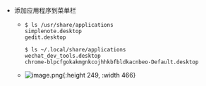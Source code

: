 - 添加应用程序到菜单栏
	- ```
	  $ ls /usr/share/applications
	  simplenote.desktop
	  gedit.desktop
	  
	  $ ls ~/.local/share/applications
	  wechat_dev_tools.desktop
	  chrome-blpcfgokakmgnkcojhhkbfbldkacnbeo-Default.desktop
	  ```
	- ![image.png](../assets/image_1663766330747_0.png){:height 249, :width 466}